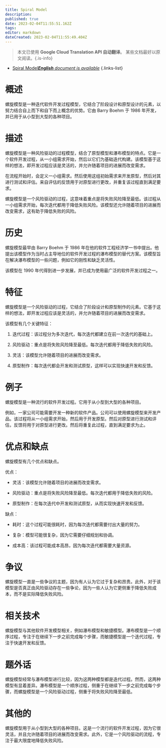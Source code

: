```yaml
---
title: Spiral Model
description: 
published: true
date: 2023-02-04T11:55:51.162Z
tags: 
editor: markdown
dateCreated: 2023-02-04T11:55:49.404Z
---
```


> 本文已使用 **Google Cloud Translation API 自动翻译**。
某些文档最好以原文阅读。{.is-info}



- [Spiral Model***English** document is available*](/en/Knowledge-base/Dictionary/spiral-model)
{.links-list}


# 概述
螺旋模型是一种迭代软件开发过程模型，它结合了阶段设计和原型设计的元素，以努力结合自上而下和自下而上概念的优势。它由 Barry Boehm 于 1986 年开发，并已用于从小型到大型的各种项目。

# 描述
螺旋模型是一种风险驱动的过程模型，结合了原型模型和瀑布模型的特点。它是一个软件开发过程，从一小组需求开始，然后以它们为基础迭代构建。该模型基于这样的想法，即开发过程应该是灵活的，并允许随着项目的进展而改变需求。

在流程开始时，会定义一小组需求。然后使用这组初始需求来开发原型，然后对其进行测试和评估。来自评估的反馈用于对原型进行更改，并重复该过程直到满足要求。

螺旋模型是一个风险驱动的过程，这意味着重点是将失败风险降至最低。该过程从一小组需求开始，每次迭代都用于降低失败风险。该模型还允许随着项目的进展而改变需求，这有助于降低失败的风险。

# 历史
螺旋模型最早由 Barry Boehm 于 1986 年在他的软件工程经济学一书中提出。他提出该模型作为当时占主导地位的软件开发过程的瀑布模型的替代方案。该模型旨在解决瀑布模型的一些问题，例如它的刚性和缺乏灵活性。

该模型在 1990 年代得到进一步发展，并已成为使用最广泛的软件开发过程之一。

# 特征
螺旋模型是一个风险驱动的过程，它结合了阶段设计和原型制作的元素。它基于这样的想法，即开发过程应该是灵活的，并允许随着项目的进展而改变需求。

该模型有几个关键特征：

1. 迭代过程：该过程分为多次迭代，每次迭代都建立在前一次迭代的基础上。

2. 风险驱动：重点是将失败风险降至最低。每次迭代都用于降低失败的风险。

3. 灵活：该模型允许随着项目的进展而改变需求。

4. 原型制作：每次迭代都会开发和测试原型，这样可以实现快速开发和反馈。

# 例子
螺旋模型是一种流行的软件开发过程。它用于从小型到大型的各种项目。

例如，一家公司可能需要开发一种新的软件产品。公司可以使用螺旋模型来开发产品。该过程将从一小组需求开始，然后用于开发原型。然后对原型进行测试和评估，反馈将用于对原型进行更改。然后将重复此过程，直到满足要求为止。

# 优点和缺点
螺旋模型有几个优点和缺点。

优点：

- 灵活：该模型允许随着项目的进展而改变需求。

- 风险驱动：重点是将失败风险降至最低。每次迭代都用于降低失败的风险。

- 原型制作：在每次迭代中开发和测试原型，从而实现快速开发和反馈。

缺点：

- 耗时：这个过程可能很耗时，因为每次迭代都需要付出大量的努力。

- 复杂：模型可能很复杂，因为它需要仔细规划和协调。

- 成本高：该过程可能成本高昂，因为每次迭代都需要大量资源。

# 争议
螺旋模型一直是一些争议的主题，因为有人认为它过于复杂和昂贵。此外，对于该模型是否真正由风险驱动存在一些争论，因为一些人认为它更侧重于降低失败成本，而不是实际降低失败风险。

# 相关技术
螺旋模型与其他软件开发模型相关，例如瀑布模型和敏捷模型。瀑布模型是一个顺序过程，专注于在继续下一步之前完成每个步骤，而敏捷模型是一个迭代过程，专注于快速开发和反馈。

# 题外话
螺旋模型经常与瀑布模型进行比较，因为这两种模型都是迭代过程。然而，这两种模型有显着差异。瀑布模型是一个顺序过程，侧重于在继续下一步之前完成每个步骤，而螺旋模型是一个风险驱动过程，侧重于将失败风险降至最低。

# 其他的
螺旋模型用于从小型到大型的各种项目。这是一个流行的软件开发过程，因为它很灵活，并且允许随着项目的进展而改变需求。此外，它是一个风险驱动的流程，专注于最大限度地降低失败风险。